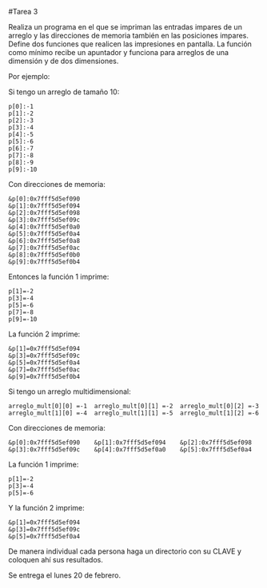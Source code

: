 #Tarea 3

Realiza un programa en el que se impriman las entradas impares de un arreglo y las direcciones de memoria también en las posiciones impares. Define dos funciones que realicen las impresiones en pantalla. La función como mínimo recibe un apuntador y funciona para arreglos de una dimensión y de dos dimensiones.

Por ejemplo:

Si tengo un arreglo de tamaño 10:

```
p[0]:-1
p[1]:-2
p[2]:-3
p[3]:-4
p[4]:-5
p[5]:-6
p[6]:-7
p[7]:-8
p[8]:-9
p[9]:-10
```

Con direcciones de memoria:

```
&p[0]:0x7fff5d5ef090
&p[1]:0x7fff5d5ef094
&p[2]:0x7fff5d5ef098
&p[3]:0x7fff5d5ef09c
&p[4]:0x7fff5d5ef0a0
&p[5]:0x7fff5d5ef0a4
&p[6]:0x7fff5d5ef0a8
&p[7]:0x7fff5d5ef0ac
&p[8]:0x7fff5d5ef0b0
&p[9]:0x7fff5d5ef0b4

```

Entonces la función 1 imprime:

```
p[1]=-2
p[3]=-4
p[5]=-6
p[7]=-8
p[9]=-10

```


La función 2 imprime:

```
&p[1]=0x7fff5d5ef094
&p[3]=0x7fff5d5ef09c
&p[5]=0x7fff5d5ef0a4
&p[7]=0x7fff5d5ef0ac
&p[9]=0x7fff5d5ef0b4
```

Si tengo un arreglo multidimensional:

```
arreglo_mult[0][0] =-1	arreglo_mult[0][1] =-2	arreglo_mult[0][2] =-3
arreglo_mult[1][0] =-4	arreglo_mult[1][1] =-5	arreglo_mult[1][2] =-6
```

Con direcciones de memoria:

```
&p[0]:0x7fff5d5ef090	&p[1]:0x7fff5d5ef094	&p[2]:0x7fff5d5ef098
&p[3]:0x7fff5d5ef09c	&p[4]:0x7fff5d5ef0a0	&p[5]:0x7fff5d5ef0a4
```

La función 1 imprime:

```
p[1]=-2
p[3]=-4
p[5]=-6
```

Y la función 2 imprime:

```
&p[1]=0x7fff5d5ef094
&p[3]=0x7fff5d5ef09c
&p[5]=0x7fff5d5ef0a4

```

De manera individual cada persona haga un directorio con su CLAVE y coloquen ahí sus resultados.

Se entrega el lunes 20 de febrero.

